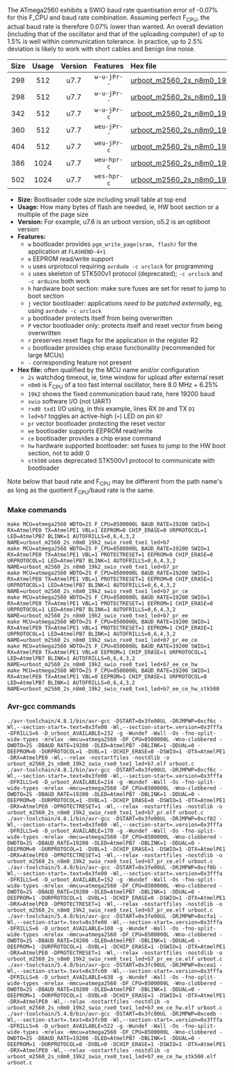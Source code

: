 The ATmega2560 exhibits a SWIO baud rate quantisation error of -0.07% for this F_CPU and baud rate combination. Assuming perfect F<sub>CPU</sub>, the actual baud rate is therefore 0.07% lower than wanted. An overall deviation (including that of the oscillator and that of the uploading computer) of up to 1.5% is well within communication tolerance. In practice, up to 2.5% deviation is likely to work with short cables and benign line noise.

|Size|Usage|Version|Features|Hex file|
|:-:|:-:|:-:|:-:|:--|
|298|512|u7.7|`w-u-jPr--`|[urboot_m2560_2s_n8m0_19k2_swio_rxe0_txe1_led+b7.hex](https://raw.githubusercontent.com/stefanrueger/urboot.hex/main/mcus/atmega2560/watchdog_2_s/internal_oscillator_n%2B6.25%25/%2B8m000000_hz/%2B%2B19k2_baud/uart0_rxe0_txe1/led%2Bb7/urboot_m2560_2s_n8m0_19k2_swio_rxe0_txe1_led%2Bb7.hex)|
|298|512|u7.7|`w-u-jPr--`|[urboot_m2560_2s_n8m0_19k2_swio_rxe0_txe1_led+b7_pr.hex](https://raw.githubusercontent.com/stefanrueger/urboot.hex/main/mcus/atmega2560/watchdog_2_s/internal_oscillator_n%2B6.25%25/%2B8m000000_hz/%2B%2B19k2_baud/uart0_rxe0_txe1/led%2Bb7/urboot_m2560_2s_n8m0_19k2_swio_rxe0_txe1_led%2Bb7_pr.hex)|
|342|512|u7.7|`w-u-jPr-c`|[urboot_m2560_2s_n8m0_19k2_swio_rxe0_txe1_led+b7_pr_ce.hex](https://raw.githubusercontent.com/stefanrueger/urboot.hex/main/mcus/atmega2560/watchdog_2_s/internal_oscillator_n%2B6.25%25/%2B8m000000_hz/%2B%2B19k2_baud/uart0_rxe0_txe1/led%2Bb7/urboot_m2560_2s_n8m0_19k2_swio_rxe0_txe1_led%2Bb7_pr_ce.hex)|
|360|512|u7.7|`weu-jPr--`|[urboot_m2560_2s_n8m0_19k2_swio_rxe0_txe1_led+b7_pr_ee.hex](https://raw.githubusercontent.com/stefanrueger/urboot.hex/main/mcus/atmega2560/watchdog_2_s/internal_oscillator_n%2B6.25%25/%2B8m000000_hz/%2B%2B19k2_baud/uart0_rxe0_txe1/led%2Bb7/urboot_m2560_2s_n8m0_19k2_swio_rxe0_txe1_led%2Bb7_pr_ee.hex)|
|404|512|u7.7|`weu-jPr-c`|[urboot_m2560_2s_n8m0_19k2_swio_rxe0_txe1_led+b7_pr_ee_ce.hex](https://raw.githubusercontent.com/stefanrueger/urboot.hex/main/mcus/atmega2560/watchdog_2_s/internal_oscillator_n%2B6.25%25/%2B8m000000_hz/%2B%2B19k2_baud/uart0_rxe0_txe1/led%2Bb7/urboot_m2560_2s_n8m0_19k2_swio_rxe0_txe1_led%2Bb7_pr_ee_ce.hex)|
|386|1024|u7.7|`weu-hpr-c`|[urboot_m2560_2s_n8m0_19k2_swio_rxe0_txe1_led+b7_ee_ce_hw.hex](https://raw.githubusercontent.com/stefanrueger/urboot.hex/main/mcus/atmega2560/watchdog_2_s/internal_oscillator_n%2B6.25%25/%2B8m000000_hz/%2B%2B19k2_baud/uart0_rxe0_txe1/led%2Bb7/urboot_m2560_2s_n8m0_19k2_swio_rxe0_txe1_led%2Bb7_ee_ce_hw.hex)|
|502|1024|u7.7|`wes-hpr-c`|[urboot_m2560_2s_n8m0_19k2_swio_rxe0_txe1_led+b7_ee_ce_hw_stk500.hex](https://raw.githubusercontent.com/stefanrueger/urboot.hex/main/mcus/atmega2560/watchdog_2_s/internal_oscillator_n%2B6.25%25/%2B8m000000_hz/%2B%2B19k2_baud/uart0_rxe0_txe1/led%2Bb7/urboot_m2560_2s_n8m0_19k2_swio_rxe0_txe1_led%2Bb7_ee_ce_hw_stk500.hex)|

- **Size:** Bootloader code size including small table at top end
- **Usage:** How many bytes of flash are needed, ie, HW boot section or a multiple of the page size
- **Version:** For example, u7.6 is an urboot version, o5.2 is an optiboot version
- **Features:**
  + `w` bootloader provides `pgm_write_page(sram, flash)` for the application at `FLASHEND-4+1`
  + `e` EEPROM read/write support
  + `u` uses urprotocol requiring `avrdude -c urclock` for programming
  + `s` uses skeleton of STK500v1 protocol (deprecated); `-c urclock` and `-c arduino` both work
  + `h` hardware boot section: make sure fuses are set for reset to jump to boot section
  + `j` vector bootloader: applications *need to be patched externally*, eg, using `avrdude -c urclock`
  + `p` bootloader protects itself from being overwritten
  + `P` vector bootloader only: protects itself and reset vector from being overwritten
  + `r` preserves reset flags for the application in the register R2
  + `c` bootloader provides chip erase functionality (recommended for large MCUs)
  + `-` corresponding feature not present
- **Hex file:** often qualified by the MCU name and/or configuration
  + `2s` watchdog timeout, ie, time window for upload after external reset
  + `n8m0` is F<sub>CPU</sub> of a too fast internal oscillator, here 8.0 MHz + 6.25%
  + `19k2` shows the fixed communication baud rate, here 19200 baud
  + `swio` software I/O (not UART)
  + `rxd0 txd1` I/O using, in this example, lines RX `D0` and TX `D1`
  + `led+b7` toggles an active-high (`+`) LED on pin `B7`
  + `pr` vector bootloader protecting the reset vector
  + `ee` bootloader supports EEPROM read/write
  + `ce` bootloader provides a chip erase command
  + `hw` hardware supported bootloader: set fuses to jump to the HW boot section, not to addr 0
  + `stk500` uses deprecated STK500v1 protocol to communicate with bootloader


Note below that baud rate and F<sub>CPU</sub> may be different from the path name's as long as the quotient F<sub>CPU</sub>/baud rate is the same.

### Make commands
```
make MCU=atmega2560 WDTO=2S F_CPU=8500000L BAUD_RATE=19200 SWIO=1 RX=AtmelPE0 TX=AtmelPE1 VBL=1 EEPROM=0 CHIP_ERASE=0 URPROTOCOL=1 LED=AtmelPB7 BLINK=1 AUTOFRILLS=0,6,4,3,2 NAME=urboot_m2560_2s_n8m0_19k2_swio_rxe0_txe1_led+b7
make MCU=atmega2560 WDTO=2S F_CPU=8500000L BAUD_RATE=19200 SWIO=1 RX=AtmelPE0 TX=AtmelPE1 VBL=1 PROTECTRESET=1 EEPROM=0 CHIP_ERASE=0 URPROTOCOL=1 LED=AtmelPB7 BLINK=1 AUTOFRILLS=0,6,4,3,2 NAME=urboot_m2560_2s_n8m0_19k2_swio_rxe0_txe1_led+b7_pr
make MCU=atmega2560 WDTO=2S F_CPU=8500000L BAUD_RATE=19200 SWIO=1 RX=AtmelPE0 TX=AtmelPE1 VBL=1 PROTECTRESET=1 EEPROM=0 CHIP_ERASE=1 URPROTOCOL=1 LED=AtmelPB7 BLINK=1 AUTOFRILLS=0,6,4,3,2 NAME=urboot_m2560_2s_n8m0_19k2_swio_rxe0_txe1_led+b7_pr_ce
make MCU=atmega2560 WDTO=2S F_CPU=8500000L BAUD_RATE=19200 SWIO=1 RX=AtmelPE0 TX=AtmelPE1 VBL=1 PROTECTRESET=1 EEPROM=1 CHIP_ERASE=0 URPROTOCOL=1 LED=AtmelPB7 BLINK=1 AUTOFRILLS=0,6,4,3,2 NAME=urboot_m2560_2s_n8m0_19k2_swio_rxe0_txe1_led+b7_pr_ee
make MCU=atmega2560 WDTO=2S F_CPU=8500000L BAUD_RATE=19200 SWIO=1 RX=AtmelPE0 TX=AtmelPE1 VBL=1 PROTECTRESET=1 EEPROM=1 CHIP_ERASE=1 URPROTOCOL=1 LED=AtmelPB7 BLINK=1 AUTOFRILLS=0,6,4,3,2 NAME=urboot_m2560_2s_n8m0_19k2_swio_rxe0_txe1_led+b7_pr_ee_ce
make MCU=atmega2560 WDTO=2S F_CPU=8500000L BAUD_RATE=19200 SWIO=1 RX=AtmelPE0 TX=AtmelPE1 VBL=0 EEPROM=1 CHIP_ERASE=1 URPROTOCOL=1 LED=AtmelPB7 BLINK=1 AUTOFRILLS=0,6,4,3,2 NAME=urboot_m2560_2s_n8m0_19k2_swio_rxe0_txe1_led+b7_ee_ce_hw
make MCU=atmega2560 WDTO=2S F_CPU=8500000L BAUD_RATE=19200 SWIO=1 RX=AtmelPE0 TX=AtmelPE1 VBL=0 EEPROM=1 CHIP_ERASE=1 URPROTOCOL=0 LED=AtmelPB7 BLINK=1 AUTOFRILLS=0,6,4,3,2 NAME=urboot_m2560_2s_n8m0_19k2_swio_rxe0_txe1_led+b7_ee_ce_hw_stk500
```

### Avr-gcc commands
```
./avr-toolchain/4.8.1/bin/avr-gcc -DSTART=0x3fe00UL -DRJMPWP=0xcf6c -Wl,--section-start=.text=0x3fe00 -Wl,--section-start=.version=0x3fffa -DFRILLS=6 -D_urboot_AVAILABLE=232 -g -Wundef -Wall -Os -fno-split-wide-types -mrelax -mmcu=atmega2560 -DF_CPU=8500000L -Wno-clobbered -DWDTO=2S -DBAUD_RATE=19200 -DLED=AtmelPB7 -DBLINK=1 -DDUAL=0 -DEEPROM=0 -DURPROTOCOL=1 -DVBL=1 -DCHIP_ERASE=0 -DSWIO=1 -DTX=AtmelPE1 -DRX=AtmelPE0 -Wl,--relax -nostartfiles -nostdlib -o urboot_m2560_2s_n8m0_19k2_swio_rxe0_txe1_led+b7.elf urboot.c
./avr-toolchain/4.8.1/bin/avr-gcc -DSTART=0x3fe00UL -DRJMPWP=0xcf6c -Wl,--section-start=.text=0x3fe00 -Wl,--section-start=.version=0x3fffa -DFRILLS=6 -D_urboot_AVAILABLE=214 -g -Wundef -Wall -Os -fno-split-wide-types -mrelax -mmcu=atmega2560 -DF_CPU=8500000L -Wno-clobbered -DWDTO=2S -DBAUD_RATE=19200 -DLED=AtmelPB7 -DBLINK=1 -DDUAL=0 -DEEPROM=0 -DURPROTOCOL=1 -DVBL=1 -DCHIP_ERASE=0 -DSWIO=1 -DTX=AtmelPE1 -DRX=AtmelPE0 -DPROTECTRESET=1 -Wl,--relax -nostartfiles -nostdlib -o urboot_m2560_2s_n8m0_19k2_swio_rxe0_txe1_led+b7_pr.elf urboot.c
./avr-toolchain/4.8.1/bin/avr-gcc -DSTART=0x3fe00UL -DRJMPWP=0xcf82 -Wl,--section-start=.text=0x3fe00 -Wl,--section-start=.version=0x3fffa -DFRILLS=6 -D_urboot_AVAILABLE=170 -g -Wundef -Wall -Os -fno-split-wide-types -mrelax -mmcu=atmega2560 -DF_CPU=8500000L -Wno-clobbered -DWDTO=2S -DBAUD_RATE=19200 -DLED=AtmelPB7 -DBLINK=1 -DDUAL=0 -DEEPROM=0 -DURPROTOCOL=1 -DVBL=1 -DCHIP_ERASE=1 -DSWIO=1 -DTX=AtmelPE1 -DRX=AtmelPE0 -DPROTECTRESET=1 -Wl,--relax -nostartfiles -nostdlib -o urboot_m2560_2s_n8m0_19k2_swio_rxe0_txe1_led+b7_pr_ce.elf urboot.c
./avr-toolchain/5.4.0/bin/avr-gcc -DSTART=0x3fe00UL -DRJMPWP=0xcf8b -Wl,--section-start=.text=0x3fe00 -Wl,--section-start=.version=0x3fffa -DFRILLS=6 -D_urboot_AVAILABLE=152 -g -Wundef -Wall -Os -fno-split-wide-types -mrelax -mmcu=atmega2560 -DF_CPU=8500000L -Wno-clobbered -DWDTO=2S -DBAUD_RATE=19200 -DLED=AtmelPB7 -DBLINK=1 -DDUAL=0 -DEEPROM=1 -DURPROTOCOL=1 -DVBL=1 -DCHIP_ERASE=0 -DSWIO=1 -DTX=AtmelPE1 -DRX=AtmelPE0 -DPROTECTRESET=1 -Wl,--relax -nostartfiles -nostdlib -o urboot_m2560_2s_n8m0_19k2_swio_rxe0_txe1_led+b7_pr_ee.elf urboot.c
./avr-toolchain/5.4.0/bin/avr-gcc -DSTART=0x3fe00UL -DRJMPWP=0xcfa1 -Wl,--section-start=.text=0x3fe00 -Wl,--section-start=.version=0x3fffa -DFRILLS=6 -D_urboot_AVAILABLE=108 -g -Wundef -Wall -Os -fno-split-wide-types -mrelax -mmcu=atmega2560 -DF_CPU=8500000L -Wno-clobbered -DWDTO=2S -DBAUD_RATE=19200 -DLED=AtmelPB7 -DBLINK=1 -DDUAL=0 -DEEPROM=1 -DURPROTOCOL=1 -DVBL=1 -DCHIP_ERASE=1 -DSWIO=1 -DTX=AtmelPE1 -DRX=AtmelPE0 -DPROTECTRESET=1 -Wl,--relax -nostartfiles -nostdlib -o urboot_m2560_2s_n8m0_19k2_swio_rxe0_txe1_led+b7_pr_ee_ce.elf urboot.c
./avr-toolchain/5.4.0/bin/avr-gcc -DSTART=0x3fc00UL -DRJMPWP=0xcea1 -Wl,--section-start=.text=0x3fc00 -Wl,--section-start=.version=0x3fffa -DFRILLS=6 -D_urboot_AVAILABLE=638 -g -Wundef -Wall -Os -fno-split-wide-types -mrelax -mmcu=atmega2560 -DF_CPU=8500000L -Wno-clobbered -DWDTO=2S -DBAUD_RATE=19200 -DLED=AtmelPB7 -DBLINK=1 -DDUAL=0 -DEEPROM=1 -DURPROTOCOL=1 -DVBL=0 -DCHIP_ERASE=1 -DSWIO=1 -DTX=AtmelPE1 -DRX=AtmelPE0 -Wl,--relax -nostartfiles -nostdlib -o urboot_m2560_2s_n8m0_19k2_swio_rxe0_txe1_led+b7_ee_ce_hw.elf urboot.c
./avr-toolchain/5.4.0/bin/avr-gcc -DSTART=0x3fc00UL -DRJMPWP=0xcedb -Wl,--section-start=.text=0x3fc00 -Wl,--section-start=.version=0x3fffa -DFRILLS=6 -D_urboot_AVAILABLE=522 -g -Wundef -Wall -Os -fno-split-wide-types -mrelax -mmcu=atmega2560 -DF_CPU=8500000L -Wno-clobbered -DWDTO=2S -DBAUD_RATE=19200 -DLED=AtmelPB7 -DBLINK=1 -DDUAL=0 -DEEPROM=1 -DURPROTOCOL=0 -DVBL=0 -DCHIP_ERASE=1 -DSWIO=1 -DTX=AtmelPE1 -DRX=AtmelPE0 -Wl,--relax -nostartfiles -nostdlib -o urboot_m2560_2s_n8m0_19k2_swio_rxe0_txe1_led+b7_ee_ce_hw_stk500.elf urboot.c
```

